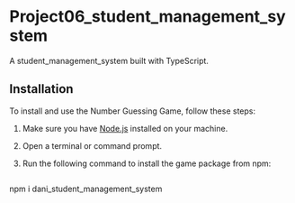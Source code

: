 # Project06_student_management_system

A student_management_system built with TypeScript.

## Installation

To install and use the Number Guessing Game, follow these steps:

1. Make sure you have [Node.js](https://nodejs.org) installed on your machine.

2. Open a terminal or command prompt.

3. Run the following command to install the game package from npm:

   ```bash
 npm i dani_student_management_system
